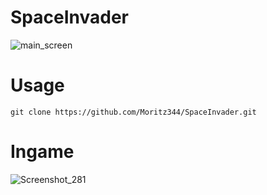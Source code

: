# SpaceInvader
![main_screen](https://github.com/user-attachments/assets/49c48127-8f66-4b33-9542-35174af78c12)

# Usage
```
git clone https://github.com/Moritz344/SpaceInvader.git
```

# Ingame
![Screenshot_281](https://github.com/user-attachments/assets/dee47fab-dafa-4da7-b43a-6a1710bc8bee)
